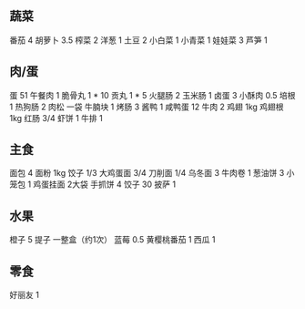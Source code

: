 ## 蔬菜

番茄 4
胡萝卜 3.5
榨菜 2
洋葱 1
土豆 2
小白菜 1
小青菜 1
娃娃菜 3
芦笋 1

## 肉/蛋

蛋 51
午餐肉 1
脆骨丸 1 * 10
贡丸 1 * 5
火腿肠 2
玉米肠 1
卤蛋 3
小酥肉 0.5
培根 1
热狗肠 2
肉松 一袋
牛腩块 1
烤肠 3
酱鸭 1
咸鸭蛋 12
牛肉 2
鸡翅 1kg
鸡翅根 1kg
红肠 3/4
虾饼 1
牛排 1

## 主食

面包 4
面粉 1kg
饺子 1/3
大鸡蛋面 3/4
刀削面 1/4
乌冬面 3
牛肉卷 1
葱油饼 3
小笼包 1
鸡蛋挂面 2大袋
手抓饼 4
饺子 30
披萨 1

## 水果

橙子 5
提子 一整盒（约1次）
蓝莓 0.5
黄樱桃番茄 1
西瓜 1

## 零食

好丽友 1